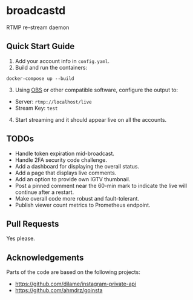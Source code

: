 
# broadcastd
RTMP re-stream daemon

## Quick Start Guide

1. Add your account info in `config.yaml`.
2. Build and run the containers:
```
docker-compose up --build
```
3. Using [OBS]([https://obsproject.com/](https://obsproject.com/)) or other compatible software, configure the output to:
- Server: `rtmp://localhost/live`
- Stream Key: `test`
4. Start streaming and it should appear live on all the accounts.

## TODOs
- Handle token expiration mid-broadcast.
- Handle 2FA security code challenge.
- Add a dashboard for displaying the overall status.
- Add a page that displays live comments.
- Add an option to provide own IGTV thumbnail.
- Post a pinned comment near the 60-min mark to indicate the live will continue after a restart.
- Make overall code more robust and fault-tolerant.
- Publish viewer count metrics to Prometheus endpoint.

## Pull Requests
Yes please.

## Acknowledgements
Parts of the code are based on the following projects:
- https://github.com/dilame/instagram-private-api
- https://github.com/ahmdrz/goinsta
